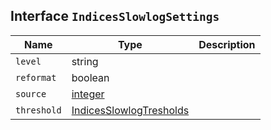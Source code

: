 ## Interface `IndicesSlowlogSettings`

| Name | Type | Description |
| - | - | - |
| `level` | string | &nbsp; |
| `reformat` | boolean | &nbsp; |
| `source` | [integer](./integer.md) | &nbsp; |
| `threshold` | [IndicesSlowlogTresholds](./IndicesSlowlogTresholds.md) | &nbsp; |

